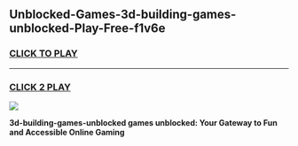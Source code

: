 
## Unblocked-Games-3d-building-games-unblocked-Play-Free-f1v6e
<h3>
<a href="https://premium76.site?title=3d-building-games-unblocked&ref=22A">CLICK TO PLAY</a></h3>
<hr>

<h3>
<a href="https://premium76.site?title=3d-building-games-unblocked&ref=22A">CLICK 2 PLAY</a>
  
</h3>

<a href="https://premium76.site?title=3d-building-games-unblocked&ref=22A"><img src="https://clearcache.store/games.png"></a>


**3d-building-games-unblocked games unblocked: Your Gateway to Fun and Accessible Online Gaming**
